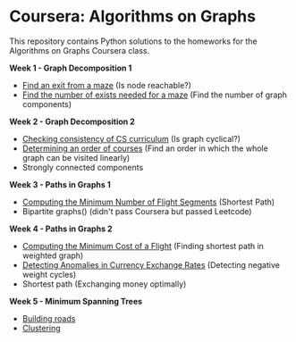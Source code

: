 # Coursera: Algorithms on Graphs
This repository contains Python solutions to the homeworks for the Algorithms on Graphs Coursera class.

**Week 1 - Graph Decomposition 1**
* [Find an exit from a maze](https://github.com/IAjimi/Data-Structures-and-Algorithms-Coursera/blob/master/3%20-%20Algorithms%20on%20Graphs/1%20-%20Graph%20Decomposition/finding_an_exit_from_a_maze.py) (Is node reachable?)
* [Find the number of exists needed for a maze](https://github.com/IAjimi/Data-Structures-and-Algorithms-Coursera/blob/master/3%20-%20Algorithms%20on%20Graphs/1%20-%20Graph%20Decomposition/adding_exits_to_a_maze.py) (Find the number of graph components)

**Week 2 - Graph Decomposition 2**
* [Checking consistency of CS curriculum]() (Is graph cyclical?)
* [Determining an order of courses]() (Find an order in which the whole graph can be visited linearly)
* Strongly connected components

**Week 3 - Paths in Graphs 1**
* [Computing the Minimum Number of Flight Segments]() (Shortest Path)
* Bipartite graphs() (didn't pass Coursera but passed Leetcode)

**Week 4 - Paths in Graphs 2**
* [Computing the Minimum Cost of a Flight]() (Finding shortest path in weighted graph)
* [Detecting Anomalies in Currency Exchange Rates]() (Detecting negative weight cycles)
* Shortest path (Exchanging money optimally)

**Week 5 - Minimum Spanning Trees**
* [Building roads]()
* [Clustering]()